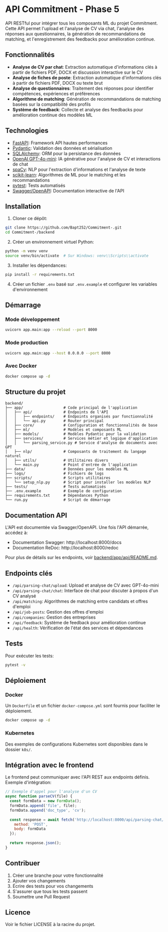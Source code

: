 # API Commitment - Phase 5

API RESTful pour intégrer tous les composants ML du projet Commitment. Cette API permet l'upload et l'analyse de CV via chat, l'analyse des réponses aux questionnaires, la génération de recommandations de matching, et l'enregistrement des feedbacks pour amélioration continue.

## Fonctionnalités

- **Analyse de CV par chat**: Extraction automatique d'informations clés à partir de fichiers PDF, DOCX et discussion interactive sur le CV
- **Analyse de fiches de poste**: Extraction automatique d'informations clés à partir de fichiers PDF, DOCX ou texte brut
- **Analyse de questionnaires**: Traitement des réponses pour identifier compétences, expériences et préférences
- **Algorithme de matching**: Génération de recommandations de matching basées sur la compatibilité des profils
- **Système de feedback**: Collecte et analyse des feedbacks pour amélioration continue des modèles ML

## Technologies

- [FastAPI](https://fastapi.tiangolo.com/): Framework API hautes performances
- [Pydantic](https://docs.pydantic.dev/): Validation des données et sérialisation
- [SQLAlchemy](https://www.sqlalchemy.org/): ORM pour la persistance des données
- [OpenAI GPT-4o-mini](https://openai.com/): IA générative pour l'analyse de CV et interactions de chat
- [spaCy](https://spacy.io/): NLP pour l'extraction d'informations et l'analyse de texte
- [scikit-learn](https://scikit-learn.org/): Algorithmes de ML pour le matching et les recommandations
- [pytest](https://docs.pytest.org/): Tests automatisés
- [Swagger/OpenAPI](https://swagger.io/): Documentation interactive de l'API

## Installation

1. Cloner ce dépôt:
```bash
git clone https://github.com/Bapt252/Commitment-.git
cd Commitment-/backend
```

2. Créer un environnement virtuel Python:
```bash
python -m venv venv
source venv/bin/activate  # Sur Windows: venv\\Scripts\\activate
```

3. Installer les dépendances:
```bash
pip install -r requirements.txt
```

4. Créer un fichier `.env` basé sur `.env.example` et configurer les variables d'environnement

## Démarrage

### Mode développement

```bash
uvicorn app.main:app --reload --port 8000
```

### Mode production

```bash
uvicorn app.main:app --host 0.0.0.0 --port 8000
```

### Avec Docker

```bash
docker compose up -d
```

## Structure du projet

```
backend/
├── app/                  # Code principal de l'application
│   ├── api/              # Endpoints de l'API
│   │   ├── endpoints/    # Endpoints organisés par fonctionnalité
│   │   └── api.py        # Router principal
│   ├── core/             # Configuration et fonctionnalités de base
│   ├── ml/               # Modèles et composants ML
│   ├── models/           # Modèles Pydantic pour la validation
│   ├── services/         # Services métier et logique d'application
│   │   └── parsing_service.py # Service d'analyse de documents avec GPT
│   ├── nlp/              # Composants de traitement du langage naturel
│   ├── utils/            # Utilitaires divers
│   └── main.py           # Point d'entrée de l'application
├── data/                 # Données pour les modèles ML
├── logs/                 # Fichiers de logs
├── scripts/              # Scripts utilitaires
│   └── setup_nlp.py      # Script pour installer les modèles NLP
├── tests/                # Tests automatisés
├── .env.example          # Exemple de configuration
├── requirements.txt      # Dépendances Python
└── run.py                # Script de démarrage
```

## Documentation API

L'API est documentée via Swagger/OpenAPI. Une fois l'API démarrée, accédez à:

- Documentation Swagger: http://localhost:8000/docs
- Documentation ReDoc: http://localhost:8000/redoc

Pour plus de détails sur les endpoints, voir [backend/app/api/README.md](app/api/README.md).

## Endpoints clés

- `/api/parsing-chat/upload`: Upload et analyse de CV avec GPT-4o-mini
- `/api/parsing-chat/chat`: Interface de chat pour discuter à propos d'un CV analysé
- `/api/matching`: Algorithmes de matching entre candidats et offres d'emploi
- `/api/job-posts`: Gestion des offres d'emploi
- `/api/companies`: Gestion des entreprises
- `/api/feedback`: Système de feedback pour amélioration continue
- `/api/health`: Vérification de l'état des services et dépendances

## Tests

Pour exécuter les tests:

```bash
pytest -v
```

## Déploiement

### Docker

Un `Dockerfile` et un fichier `docker-compose.yml` sont fournis pour faciliter le déploiement.

```bash
docker compose up -d
```

### Kubernetes

Des exemples de configurations Kubernetes sont disponibles dans le dossier `k8s/`.

## Intégration avec le frontend

Le frontend peut communiquer avec l'API REST aux endpoints définis. Exemple d'intégration:

```javascript
// Exemple d'appel pour l'analyse d'un CV
async function parseCV(file) {
  const formData = new FormData();
  formData.append('file', file);
  formData.append('doc_type', 'cv');
  
  const response = await fetch('http://localhost:8000/api/parsing-chat/upload', {
    method: 'POST',
    body: formData
  });
  
  return response.json();
}
```

## Contribuer

1. Créer une branche pour votre fonctionnalité
2. Ajouter vos changements
3. Écrire des tests pour vos changements
4. S'assurer que tous les tests passent
5. Soumettre une Pull Request

## Licence

Voir le fichier LICENSE à la racine du projet.
